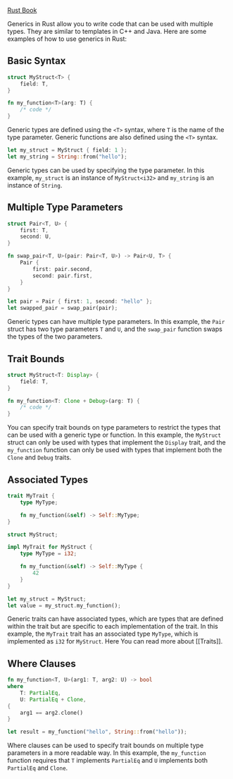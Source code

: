 [Rust Book](https://doc.rust-lang.org/book/ch10-01-syntax.html)

Generics in Rust allow you to write code that can be used with multiple types. They are similar to templates in C++ and Java. Here are some examples of how to use generics in Rust:

## Basic Syntax

```rust
struct MyStruct<T> {
    field: T,
}

fn my_function<T>(arg: T) {
    /* code */
}
```

Generic types are defined using the `<T>` syntax, where `T` is the name of the type parameter. Generic functions are also defined using the `<T>` syntax.

```rust
let my_struct = MyStruct { field: 1 };
let my_string = String::from("hello");
```

Generic types can be used by specifying the type parameter. In this example, `my_struct` is an instance of `MyStruct<i32>` and `my_string` is an instance of `String`.

## Multiple Type Parameters

```rust
struct Pair<T, U> {
    first: T,
    second: U,
}

fn swap_pair<T, U>(pair: Pair<T, U>) -> Pair<U, T> {
    Pair {
        first: pair.second,
        second: pair.first,
    }
}

let pair = Pair { first: 1, second: "hello" };
let swapped_pair = swap_pair(pair);
```

Generic types can have multiple type parameters. In this example, the `Pair` struct has two type parameters `T` and `U`, and the `swap_pair` function swaps the types of the two parameters.

## Trait Bounds

```rust
struct MyStruct<T: Display> {
    field: T,
}

fn my_function<T: Clone + Debug>(arg: T) {
    /* code */
}
```

You can specify trait bounds on type parameters to restrict the types that can be used with a generic type or function. In this example, the `MyStruct` struct can only be used with types that implement the `Display` trait, and the `my_function` function can only be used with types that implement both the `Clone` and `Debug` traits.

## Associated Types

```rust
trait MyTrait {
    type MyType;

    fn my_function(&self) -> Self::MyType;
}

struct MyStruct;

impl MyTrait for MyStruct {
    type MyType = i32;

    fn my_function(&self) -> Self::MyType {
        42
    }
}

let my_struct = MyStruct;
let value = my_struct.my_function();
```

Generic traits can have associated types, which are types that are defined within the trait but are specific to each implementation of the trait. In this example, the `MyTrait` trait has an associated type `MyType`, which is implemented as `i32` for `MyStruct`.
Here You can read more about [[Traits]].

## Where Clauses

```rust
fn my_function<T, U>(arg1: T, arg2: U) -> bool
where
    T: PartialEq,
    U: PartialEq + Clone,
{
    arg1 == arg2.clone()
}

let result = my_function("hello", String::from("hello"));
```

Where clauses can be used to specify trait bounds on multiple type parameters in a more readable way. In this example, the `my_function` function requires that `T` implements `PartialEq` and `U` implements both `PartialEq` and `Clone`.